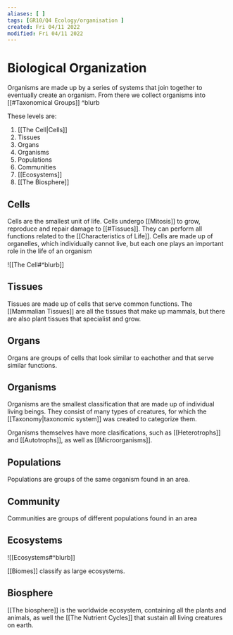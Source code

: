 ```yaml
---
aliases: [ ]
tags: [GR10/Q4 Ecology/organisation ]
created: Fri 04/11 2022
modified: Fri 04/11 2022
---
```

# Biological Organization
Organisms are made up by a series of systems that join together to eventually create an organism. From there we collect organisms into [[#Taxonomical Groups]] ^blurb

These levels are:
1. [[The Cell|Cells]]
2. Tissues
3. Organs
4. Organisms
5. Populations
6. Communities
7. [[Ecosystems]]
8. [[The Biosphere]]

## Cells
Cells are the smallest unit of life. Cells undergo [[Mitosis]] to grow, reproduce and repair damage to [[#Tissues]]. They can perform all functions related to the [[Characteristics of Life]]. Cells are made up of organelles, which individually cannot live, but each one plays an important role in the life of an organism

![[The Cell#^blurb]]

## Tissues
Tissues are made up of cells that serve common functions. The [[Mammalian Tissues]] are all the tissues that make up mammals, but there are also plant tissues that specialist and grow. 

## Organs
Organs are groups of cells that look similar to eachother and that serve similar functions.

## Organisms
Organisms are the smallest classification that are made up of individual living beings. They consist of many types of creatures, for which the [[Taxonomy|taxonomic system]] was created to categorize them. 

Organisms themselves have more clasifications, such as [[Heterotrophs]] and [[Autotrophs]], as well as [[Microorganisms]].

## Populations 
Populations are groups of the same organism found in an area. 

## Community
Communities are groups of different populations found in an area

## Ecosystems
![[Ecosystems#^blurb]] 

[[Biomes]] classify as large ecosystems. 

## Biosphere 
[[The biosphere]] is the worldwide ecosystem, containing all the plants and animals, as well the [[The Nutrient Cycles]] that sustain all living creatures on earth. 
